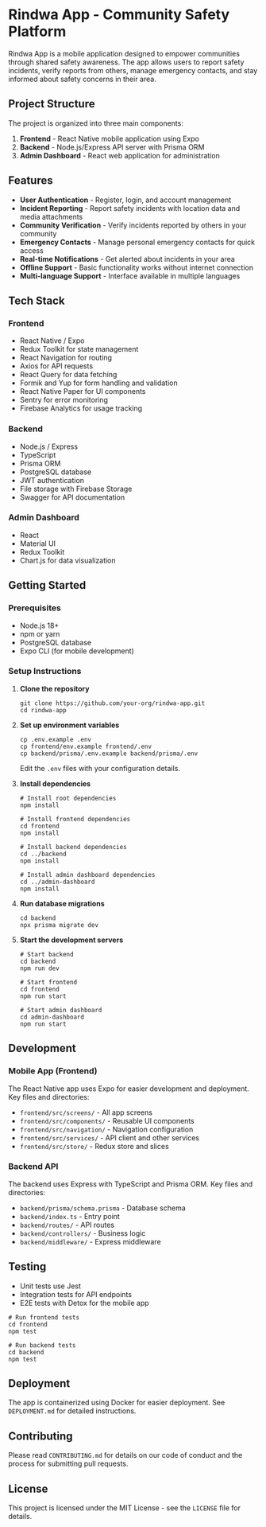 # Rindwa App - Community Safety Platform

Rindwa App is a mobile application designed to empower communities through shared safety awareness. The app allows users to report safety incidents, verify reports from others, manage emergency contacts, and stay informed about safety concerns in their area.

## Project Structure

The project is organized into three main components:

1. **Frontend** - React Native mobile application using Expo
2. **Backend** - Node.js/Express API server with Prisma ORM
3. **Admin Dashboard** - React web application for administration

## Features

- **User Authentication** - Register, login, and account management
- **Incident Reporting** - Report safety incidents with location data and media attachments
- **Community Verification** - Verify incidents reported by others in your community
- **Emergency Contacts** - Manage personal emergency contacts for quick access
- **Real-time Notifications** - Get alerted about incidents in your area
- **Offline Support** - Basic functionality works without internet connection
- **Multi-language Support** - Interface available in multiple languages

## Tech Stack

### Frontend
- React Native / Expo
- Redux Toolkit for state management
- React Navigation for routing
- Axios for API requests
- React Query for data fetching
- Formik and Yup for form handling and validation
- React Native Paper for UI components
- Sentry for error monitoring
- Firebase Analytics for usage tracking

### Backend
- Node.js / Express
- TypeScript
- Prisma ORM
- PostgreSQL database
- JWT authentication
- File storage with Firebase Storage
- Swagger for API documentation

### Admin Dashboard
- React
- Material UI
- Redux Toolkit
- Chart.js for data visualization

## Getting Started

### Prerequisites
- Node.js 18+
- npm or yarn
- PostgreSQL database
- Expo CLI (for mobile development)

### Setup Instructions

1. **Clone the repository**
   ```
   git clone https://github.com/your-org/rindwa-app.git
   cd rindwa-app
   ```

2. **Set up environment variables**
   ```
   cp .env.example .env
   cp frontend/env.example frontend/.env
   cp backend/prisma/.env.example backend/prisma/.env
   ```
   
   Edit the `.env` files with your configuration details.

3. **Install dependencies**
   ```
   # Install root dependencies
   npm install
   
   # Install frontend dependencies
   cd frontend
   npm install
   
   # Install backend dependencies
   cd ../backend
   npm install
   
   # Install admin dashboard dependencies
   cd ../admin-dashboard
   npm install
   ```

4. **Run database migrations**
   ```
   cd backend
   npx prisma migrate dev
   ```

5. **Start the development servers**
   ```
   # Start backend
   cd backend
   npm run dev
   
   # Start frontend
   cd frontend
   npm run start
   
   # Start admin dashboard
   cd admin-dashboard
   npm run start
   ```

## Development

### Mobile App (Frontend)

The React Native app uses Expo for easier development and deployment. Key files and directories:

- `frontend/src/screens/` - All app screens
- `frontend/src/components/` - Reusable UI components
- `frontend/src/navigation/` - Navigation configuration
- `frontend/src/services/` - API client and other services
- `frontend/src/store/` - Redux store and slices

### Backend API

The backend uses Express with TypeScript and Prisma ORM. Key files and directories:

- `backend/prisma/schema.prisma` - Database schema
- `backend/index.ts` - Entry point
- `backend/routes/` - API routes
- `backend/controllers/` - Business logic
- `backend/middleware/` - Express middleware

## Testing

- Unit tests use Jest
- Integration tests for API endpoints
- E2E tests with Detox for the mobile app

```
# Run frontend tests
cd frontend
npm test

# Run backend tests
cd backend
npm test
```

## Deployment

The app is containerized using Docker for easier deployment. See `DEPLOYMENT.md` for detailed instructions.

## Contributing

Please read `CONTRIBUTING.md` for details on our code of conduct and the process for submitting pull requests.

## License

This project is licensed under the MIT License - see the `LICENSE` file for details.
